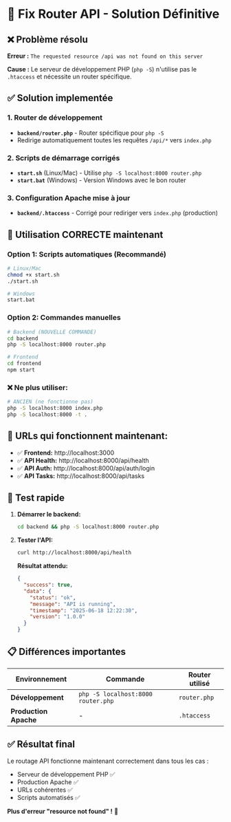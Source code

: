 # 🔧 Fix Router API - Solution Définitive

## ❌ Problème résolu

**Erreur :** `The requested resource /api was not found on this server`

**Cause :** Le serveur de développement PHP (`php -S`) n'utilise pas le `.htaccess` et nécessite un router spécifique.

## ✅ Solution implementée

### 1. **Router de développement**
- **`backend/router.php`** - Router spécifique pour `php -S`
- Redirige automatiquement toutes les requêtes `/api/*` vers `index.php`

### 2. **Scripts de démarrage corrigés**
- **`start.sh`** (Linux/Mac) - Utilise `php -S localhost:8000 router.php`
- **`start.bat`** (Windows) - Version Windows avec le bon router

### 3. **Configuration Apache mise à jour**
- **`backend/.htaccess`** - Corrigé pour rediriger vers `index.php` (production)

## 🚀 **Utilisation CORRECTE maintenant**

### Option 1: Scripts automatiques (Recommandé)
```bash
# Linux/Mac
chmod +x start.sh
./start.sh

# Windows
start.bat
```

### Option 2: Commandes manuelles
```bash
# Backend (NOUVELLE COMMANDE)
cd backend
php -S localhost:8000 router.php

# Frontend  
cd frontend
npm start
```

### ❌ **Ne plus utiliser:**
```bash
# ANCIEN (ne fonctionne pas)
php -S localhost:8000 index.php
php -S localhost:8000 -t .
```

## 🔗 **URLs qui fonctionnent maintenant:**

- ✅ **Frontend:** http://localhost:3000
- ✅ **API Health:** http://localhost:8000/api/health
- ✅ **API Auth:** http://localhost:8000/api/auth/login
- ✅ **API Tasks:** http://localhost:8000/api/tasks

## 🧪 **Test rapide**

1. **Démarrer le backend:**
   ```bash
   cd backend && php -S localhost:8000 router.php
   ```

2. **Tester l'API:**
   ```bash
   curl http://localhost:8000/api/health
   ```
   
   **Résultat attendu:**
   ```json
   {
     "success": true,
     "data": {
       "status": "ok",
       "message": "API is running",
       "timestamp": "2025-06-18 12:22:30",
       "version": "1.0.0"
     }
   }
   ```

## 📋 **Différences importantes**

| Environnement | Commande | Router utilisé |
|---------------|----------|----------------|
| **Développement** | `php -S localhost:8000 router.php` | `router.php` |
| **Production Apache** | - | `.htaccess` |

## ✅ **Résultat final**

Le routage API fonctionne maintenant correctement dans tous les cas :
- Serveur de développement PHP ✅
- Production Apache ✅  
- URLs cohérentes ✅
- Scripts automatisés ✅

**Plus d'erreur "resource not found" !** 🎉
